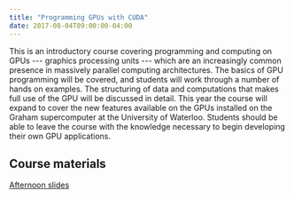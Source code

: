 ```yaml
---
title: "Programming GPUs with CUDA"
date: 2017-08-04T09:00:00-04:00
---
```


This is an introductory course covering programming and computing on GPUs --- graphics processing units --- which are an increasingly common presence in massively parallel computing architectures. The basics of GPU programming will be covered, and students will work through a number of hands on examples. The structuring of data and computations that makes full use of the GPU will be discussed in detail. This year the course will expand to cover the new features available on the GPUs installed on the Graham supercomputer at the University of Waterloo. Students should be able to leave the course with the knowledge necessary to begin developing their own GPU applications. 

## Course materials

[Afternoon slides](http://syam.sharcnet.ca/CUDA2_east.pdf)


